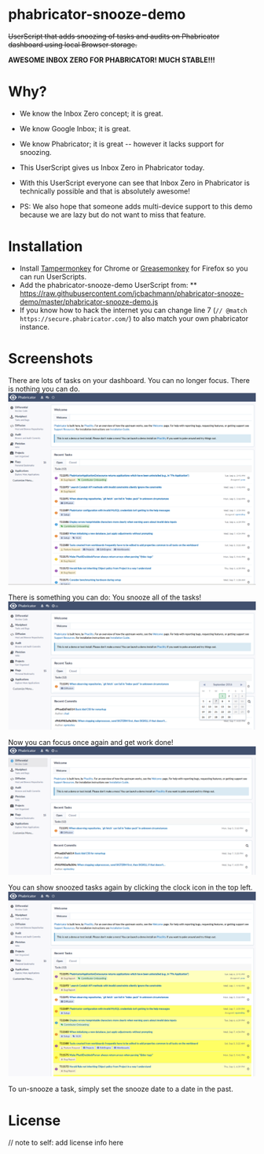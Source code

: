# phabricator-snooze-demo

~~UserScript that adds snoozing of tasks and audits on Phabricator dashboard using local Browser storage.~~

**AWESOME INBOX ZERO FOR PHABRICATOR! MUCH STABLE!!!**

# Why?

* We know the Inbox Zero concept; it is great.
* We know Google Inbox; it is great.
* We know Phabricator; it is great -- however it lacks support for snoozing.

* This UserScript gives us Inbox Zero in Phabricator today.
* With this UserScript everyone can see that Inbox Zero in Phabricator is technically possible and that is absolutely awesome!
* PS: We also hope that someone adds multi-device support to this demo because we are lazy but do not want to miss that feature.

# Installation

* Install [Tampermonkey](https://chrome.google.com/webstore/detail/tampermonkey/dhdgffkkebhmkfjojejmpbldmpobfkfo) for Chrome or [Greasemonkey](https://addons.mozilla.org/en-US/firefox/addon/greasemonkey/) for Firefox so you can run UserScripts.
* Add the phabricator-snooze-demo UserScript from:
** https://raw.githubusercontent.com/jcbachmann/phabricator-snooze-demo/master/phabricator-snooze-demo.js
* If you know how to hack the internet you can change line 7 (`// @match        https://secure.phabricator.com/`) to also match your own phabricator instance.

# Screenshots

There are lots of tasks on your dashboard. You can no longer focus. There is nothing you can do.
![pre](doc/pre.png?raw=true "pre")

There is something you can do: You snooze all of the tasks!
![snooze](doc/snooze.png?raw=true "snooze")

Now you can focus once again and get work done!
![snoozed](doc/snoozed.png?raw=true "snoozed")

You can show snoozed tasks again by clicking the clock icon in the top left.
![hidden](doc/hidden.png?raw=true "hidden")

To un-snooze a task, simply set the snooze date to a date in the past.

# License

// note to self: add license info here